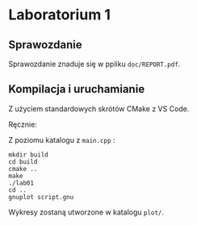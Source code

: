 # Laboratorium 1

## Sprawozdanie

Sprawozdanie znaduje się w ppliku `doc/REPORT.pdf`.

## Kompilacja i uruchamianie

Z użyciem standardowych skrótów CMake z VS Code. 

Ręcznie:

Z poziomu katalogu z `main.cpp` :

```
mkdir build
cd build
cmake ..
make
./lab01
cd ..
gnuplot script.gnu
```

Wykresy zostaną utworzone w katalogu `plot/`.
